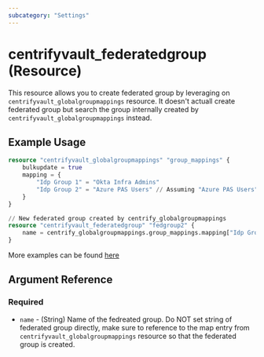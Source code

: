 ```yaml
---
subcategory: "Settings"
---
```


# centrifyvault_federatedgroup (Resource)

This resource allows you to create federated group by leveraging on `centrifyvault_globalgroupmappings` resource. It doesn't actuall create federated group but search the group internally created by `centrifyvault_globalgroupmappings` instead.

## Example Usage

```terraform
resource "centrifyvault_globalgroupmappings" "group_mappings" {
    bulkupdate = true
    mapping = {
        "Idp Group 1" = "Okta Infra Admins"
        "Idp Group 2" = "Azure PAS Users" // Assuming "Azure PAS Users" doesn't exist yet and will be created by this resource
    }
}

// New federated group created by centrify_globalgroupmappings
resource "centrifyvault_federatedgroup" "fedgroup2" {
    name = centrify_globalgroupmappings.group_mappings.mapping["Idp Group 2"] // Reference to "Idp Group 2" map which returns "Azure PAS Users"
}
```

More examples can be found [here](https://github.com/marcozj/terraform-provider-centrifyvault/tree/main/examples/centrifyvault_role/role_member_with_federatedgroup.tf)

## Argument Reference

### Required

- `name` - (String) Name of the fedreated group. Do NOT set string of federated group directly, make sure to reference to the map entry from `centrifyvault_globalgroupmappings` resource so that the federated group is created.